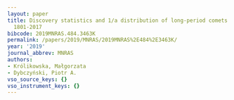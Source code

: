 ```yaml
---
layout: paper
title: Discovery statistics and 1/a distribution of long-period comets detected during
  1801-2017
bibcode: 2019MNRAS.484.3463K
permalink: /papers/2019/MNRAS/2019MNRAS%2E484%2E3463K/
year: '2019'
journal_abbrev: MNRAS
authors:
- Królikowska, Małgorzata
- Dybczyński, Piotr A.
vso_source_keys: {}
vso_instrument_keys: {}
---
```

